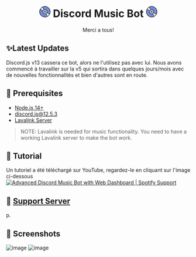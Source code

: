 <h1 align="center"><img src="./assets/logo.gif" width="30px"> Discord Music Bot <img src="./assets/logo.gif" width="30px"></h1>
<p align="center">Merci a tous!</p>

## ✨Latest Updates
Discord.js v13 cassera ce bot, alors ne l'utilisez pas avec lui. Nous avons commencé à travailler sur la v5 qui sortira dans quelques jours/mois avec de nouvelles fonctionnalités et bien d'autres sont en route.

## 🚧 Prerequisites 

- [Node.js 14+](https://nodejs.org/en/download/)
- [discord.js@12.5.3](https://www.npmjs.com/package/discord.js/v/12.5.3)
- [Lavalink Server](https://github.com/freyacodes/Lavalink#server-configuration)

> NOTE: Lavalink is needed for music functionality. You need to have a working Lavalink server to make the bot work.

## 📝 Tutorial

Un tutoriel a été téléchargé sur YouTube, regardez-le en cliquant sur l'image ci-dessous
[![Advanced Discord Music Bot with Web Dashboard | Spotify Support](https://img.youtube.com/vi/p4lP96Tiv9s/maxresdefault.jpg)](https://www.youtube.com/watch?v=p4lP96Tiv9s)



## 📝 [Support Server](https://discord.gg/XJ2r8w8n3m)
p.

## 📸 Screenshots
![image](https://user-images.githubusercontent.com/99254477/154862972-6a2e17e2-acdd-4aaf-b6ac-88aa9d21f7d3.png)
![image](https://user-images.githubusercontent.com/99254477/154862999-26f64cb9-7fca-40fe-873d-6bf2c958867b.png)



